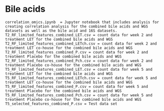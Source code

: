 # Bile acids
    
    correlation_omics.ipynb  = Jupyter notebook that includes analysis for creating correlation analysis for the combined bile acids and WGS datasets as well as the bile acid and 16S datasets.
    T2_RF_limited_features_combined_LET.csv = count data for week 2 and treatment LET for the combined bile acids and WGS
    T2_RF_limited_features_combined_LETch.csv = count data for week 2 and treatment LET co-house for the combined bile acids and WGS
    T2_RF_limited_features_combined_P.csv = count data for week 2 and treatment Placebo for the combined bile acids and WGS
    T2_RF_limited_features_combined_Pch.csv = count data for week 2 and treatment Placebo co-house for the combined bile acids and WGS
    T5_RF_limited_features_combined_LET.csv = count data for week 5 and treatment LET for the combined bile acids and WGS
    T5_RF_limited_features_combined_LETch.csv = count data for week 5 and treatment LET co-house for the combined bile acids and WGS
    T5_RF_limited_features_combined_P.csv = count data for week 5 and treatment Placebo for the combined bile acids and WGS
    T5_RF_limited_features_combined_Pch.csv = count data for week 5 and treatment Placebo co-house for the combined bile acids and WGS
    T5_selected_features_combined_P.csv = Test data set
